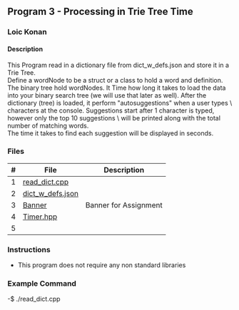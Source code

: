 ## Program 3 - Processing in Trie Tree Time

### Loic Konan

#### Description

This Program read in a dictionary file from dict_w_defs.json and store it in a Trie Tree.\
Define a wordNode to be a struct or a class to hold a word and definition.\
The binary tree hold wordNodes. It Time how long it takes to load the data \
into your binary search tree (we will use that later as well).
After the dictionary (tree) is loaded, it perform "autosuggestions" when a user types \ characters
at the console. Suggestions start after 1 character is typed, however only the top 10 suggestions \ will be printed along with the total number of matching words.\
The time it takes to find each suggestion will be displayed in seconds.

### Files

|  #  | File                                 | Description           |
| :-: | ------------------------------------ | --------------------- |
|  1  | [read_dict.cpp](read_dict.cpp)       |                       |
|  2  | [dict_w_defs.json](dict_w_defs.json) |                       |
|  3  | [Banner](Banner)                     | Banner for Assignment |
|  4  | [Timer.hpp](Timer.hpp)               |                       |
|  5  | []()                                 |                       |

### Instructions

- This program does not require any non standard libraries

### Example Command

-$ ./read_dict.cpp
